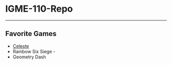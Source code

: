 # IGME-110-Repo

-----

## Favorite Games

- [Celeste]([https://store.steampowered.com/app/504230/Celeste/])
- Rainbow Six Siege - 
- Geometry Dash

  
